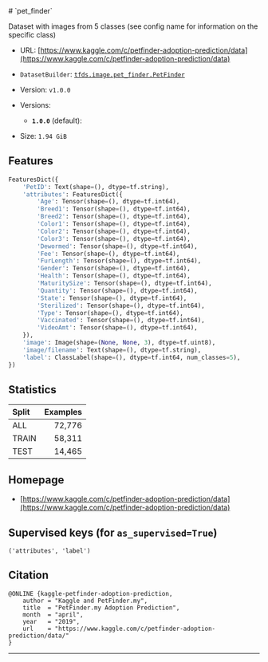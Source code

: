 <div itemscope itemtype="http://schema.org/Dataset">
  <div itemscope itemprop="includedInDataCatalog" itemtype="http://schema.org/DataCatalog">
    <meta itemprop="name" content="TensorFlow Datasets" />
  </div>
  <meta itemprop="name" content="pet_finder" />
  <meta itemprop="description" content="Dataset with images from 5 classes (see config name for information on the specific class)&#10;&#10;To use this dataset:&#10;&#10;```python&#10;import tensorflow_datasets as tfds&#10;&#10;ds = tfds.load('pet_finder', split='train')&#10;for ex in ds.take(4):&#10;  print(ex)&#10;```&#10;&#10;See [the guide](https://www.tensorflow.org/datasets/overview) for more&#10;informations on [tensorflow_datasets](https://www.tensorflow.org/datasets).&#10;&#10;" />
  <meta itemprop="url" content="https://www.tensorflow.org/datasets/catalog/pet_finder" />
  <meta itemprop="sameAs" content="https://www.kaggle.com/c/petfinder-adoption-prediction/data" />
  <meta itemprop="citation" content="&#10;@ONLINE {kaggle-petfinder-adoption-prediction,&#10;    author = &quot;Kaggle and PetFinder.my&quot;,&#10;    title  = &quot;PetFinder.my Adoption Prediction&quot;,&#10;    month  = &quot;april&quot;,&#10;    year   = &quot;2019&quot;,&#10;    url    = &quot;https://www.kaggle.com/c/petfinder-adoption-prediction/data/&quot;&#10;}&#10;" />
</div>
# `pet_finder`

Dataset with images from 5 classes (see config name for information on the
specific class)

*   URL:
    [https://www.kaggle.com/c/petfinder-adoption-prediction/data](https://www.kaggle.com/c/petfinder-adoption-prediction/data)
*   `DatasetBuilder`:
    [`tfds.image.pet_finder.PetFinder`](https://github.com/tensorflow/datasets/tree/master/tensorflow_datasets/image/pet_finder.py)
*   Version: `v1.0.0`
*   Versions:

    *   **`1.0.0`** (default):

*   Size: `1.94 GiB`

## Features
```python
FeaturesDict({
    'PetID': Text(shape=(), dtype=tf.string),
    'attributes': FeaturesDict({
        'Age': Tensor(shape=(), dtype=tf.int64),
        'Breed1': Tensor(shape=(), dtype=tf.int64),
        'Breed2': Tensor(shape=(), dtype=tf.int64),
        'Color1': Tensor(shape=(), dtype=tf.int64),
        'Color2': Tensor(shape=(), dtype=tf.int64),
        'Color3': Tensor(shape=(), dtype=tf.int64),
        'Dewormed': Tensor(shape=(), dtype=tf.int64),
        'Fee': Tensor(shape=(), dtype=tf.int64),
        'FurLength': Tensor(shape=(), dtype=tf.int64),
        'Gender': Tensor(shape=(), dtype=tf.int64),
        'Health': Tensor(shape=(), dtype=tf.int64),
        'MaturitySize': Tensor(shape=(), dtype=tf.int64),
        'Quantity': Tensor(shape=(), dtype=tf.int64),
        'State': Tensor(shape=(), dtype=tf.int64),
        'Sterilized': Tensor(shape=(), dtype=tf.int64),
        'Type': Tensor(shape=(), dtype=tf.int64),
        'Vaccinated': Tensor(shape=(), dtype=tf.int64),
        'VideoAmt': Tensor(shape=(), dtype=tf.int64),
    }),
    'image': Image(shape=(None, None, 3), dtype=tf.uint8),
    'image/filename': Text(shape=(), dtype=tf.string),
    'label': ClassLabel(shape=(), dtype=tf.int64, num_classes=5),
})
```

## Statistics

Split | Examples
:---- | -------:
ALL   | 72,776
TRAIN | 58,311
TEST  | 14,465

## Homepage

*   [https://www.kaggle.com/c/petfinder-adoption-prediction/data](https://www.kaggle.com/c/petfinder-adoption-prediction/data)

## Supervised keys (for `as_supervised=True`)
`('attributes', 'label')`

## Citation
```
@ONLINE {kaggle-petfinder-adoption-prediction,
    author = "Kaggle and PetFinder.my",
    title  = "PetFinder.my Adoption Prediction",
    month  = "april",
    year   = "2019",
    url    = "https://www.kaggle.com/c/petfinder-adoption-prediction/data/"
}
```

--------------------------------------------------------------------------------
